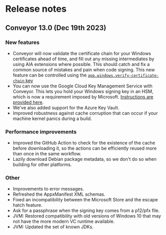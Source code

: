 # Release notes

## Conveyor 13.0 (Dec 19th 2023)

### New features

* Conveyor will now validate the certificate chain for your Windows certificates ahead of time, and fill out any missing intermediates by
  using AIA extensions where possible. This should catch and fix a common source of mistakes and pain when code signing. This new feature
  can be controlled using the [`app.windows.verify-certificate-chain` key](configs/windows.md#appwindowssigning-key-appwindowscertificate-appwindowsverify-certificate-chain)
* You can now use the Google Cloud Key Management Service with Conveyor. This lets you hold your Windows signing key in an HSM, which is now
  a requirement imposed by Microsoft. [Instructions are provided here](configs/keys-and-certificates.md#google-cloud-platform).
* We've also added support for the Azure Key Vault.
* Improved robustness against cache corruption that can occur if your machine kernel panics during a build.

### Performance improvements

* Improved the GitHub Action to check for the existence of the cache before downloading it, so the actions can be efficiently reused more than once in the same workflow.
* Lazily download Debian package metadata, so we don't do so when building for other platforms.

### Other

* Improvements to error messages.
* Refreshed the AppxManifest XML schemas. 
* Fixed an incompatibility between the Microsoft Store and the escape hatch feature.
* Ask for a passphrase when the signing key comes from a p12/pfx file.
* JVM: Restored compatibility with old versions of Windows 10 that may not have the more modern VC runtime available.
* JVM: Updated the set of known JDKs. 
